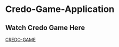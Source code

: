 # Credo-Game-Application

## Watch Credo Game Here

[CREDO-GAME]([mailto:amoghpgowda@gmail.com](https://drive.google.com/file/d/1zm-SF0JtUfN2ATz1zl0h9Angiy93V6yO/view?usp=drivesdk)https://drive.google.com/file/d/1zm-SF0JtUfN2ATz1zl0h9Angiy93V6yO/view?usp=drivesdk)
